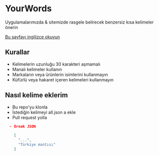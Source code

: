 # YourWords
Uygulamalarımızda & sitemizde rasgele belirecek benzersiz kısa kelimeler önerin 

[Bu sayfayı ingilizce okuyun](README.md)


## Kurallar

  * Kelimelerin uzunluğu 30 karakteri aşmamalı
  * Manalı kelimeler kullanın
  * Markaların veya ürünlerin isimlerini kullanmayın
  * Küfürlü veya hakaret içeren kelimeleri kullanmayın
  
  
## Nasıl kelime eklerim
  * Bu repo'yu klonla 
  * İstediğin kelimeyi all.json a ekle
  * Pull request yolla
   
   
   
```json
  - Örnek JSON
  
    [
      "...",
      "Türkiye mantısı"      
    ]
```
